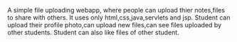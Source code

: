 A simple file uploading webapp, where people can upload thier notes,files to share with others.
It uses only html,css,java,servlets and jsp.
Student can upload their profile photo,can upload new files,can see files uploaded by other students.
Student can also like files of other student.
